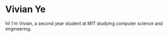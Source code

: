 # Vivian Ye
 
hi! I'm Vivian, a second year student at MIT studying computer science and engineering. 
